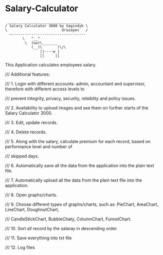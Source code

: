 # Salary-Calculator

```
 __________________________________
/ Salary Calculator 3000 by Sagindyk \
\                         Urazayev   /
  —----------------------------------
        \   ^__^
         \  (oo)\_______
            (__)\       )\/\
                ||----w |
                ||     ||
```

This Application calculates employees salary.

/// Additional features:

/// 1. Login with different accounts: admin, accountant and supervisor, therefore with different access levels to

/// prevent integrity, privacy, security, relaiblity and policy issues.

/// 2. Availability to upload images and see them on further starts of the Salary Calculator 3000.

/// 3. Edit, update records.

/// 4. Delete records.

/// 5. Along with the salary, calculate premium for each record, based on performance level and number of

/// skipped days.

/// 6. Automatically save all the data from the application into the plain text file.

/// 7. Automatically upload all the data from the plain text file into the application.

/// 8. Open graphs/charts.

/// 9. Choose different types of graphs/charts, such as: PieChart, AreaChart, LineChart, DoughnutChart,

/// CandleStickChart, BubbleChaty, ColumnChart, FunnelChart.

/// 10. Sort all record by the salaray in descending order.

/// 11. Save everything into txt file

/// 12. Log files
